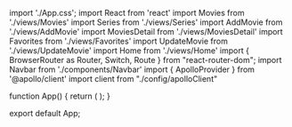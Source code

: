 import './App.css';
import React from 'react'
import Movies from './views/Movies'
import Series from './views/Series'
import AddMovie from './views/AddMovie'
import MoviesDetail from './views/MoviesDetail'
import Favorites from './views/Favorites'
import UpdateMovie from './views/UpdateMovie'
import Home from './views/Home'
import {
  BrowserRouter as Router,
  Switch,
  Route
} from "react-router-dom";
import Navbar from './components/Navbar'
import { ApolloProvider } from '@apollo/client'
import client from "./config/apolloClient"


function App() {
  return (
    <ApolloProvider client={client}>
      <Router>
        <Navbar />
        <Switch>
          <Route exact path="/">
            <Home />
          </Route>
          <Route exact path="/movies">
            <Movies />
          </Route>
          <Route exact path="/movies/:id">
            <MoviesDetail />
          </Route>
          <Route exact path="/series">
            <Series />
          </Route>
          <Route exact path="/add-movie">
            <AddMovie />
          </Route>
          <Route exact path="/update-movie/:id">
            <UpdateMovie />
          </Route>
          <Route exact path="/favorites">
            <Favorites />
          </Route>
        </Switch>
      </Router>
    </ApolloProvider>
  );
}

export default App;
